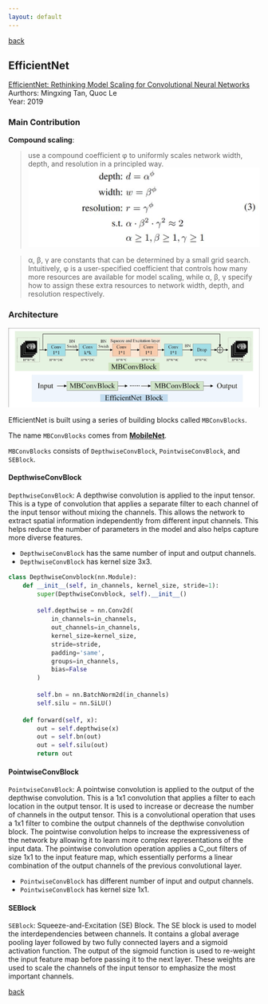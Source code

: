 ```yaml
---
layout: default
---
```


[back](../index.md)

## EfficientNet

[EfficientNet: Rethinking Model Scaling for Convolutional Neural Networks](http://proceedings.mlr.press/v97/tan19a.html)<br>
Aurthors: Mingxing Tan, Quoc Le <br>
Year: 2019 <br>

### Main Contribution

**Compound scaling**: 

> use a compound coefficient φ to uniformly scales network width, depth, and resolution in a principled way.<br>
![compoundscaling](../pics/compoundscaling.JPG)<br>

> α, β, γ are constants that can be determined by a small grid search. Intuitively, φ is a user-specified coefficient that controls how many more resources are available for model scaling, while α, β, γ specify how to assign these extra resources to network width, depth, and resolution respectively. 

### Architecture
![efficientnet](../pics/The-architecture-of-EfficientNet-Block.png)<br>

EfficientNet is built using a series of building blocks called `MBConvBlocks`.

The name `MBConvBlocks` comes from [**MobileNet**](./mobilenet.md).

`MBConvBlocks` consists of `DepthwiseConvBlock`, `PointwiseConvBlock`, and `SEBlock`.

#### DepthwiseConvBlock

`DepthwiseConvBlock`: A depthwise convolution is applied to the input tensor. This is a type of convolution that applies a separate filter to each channel of the input tensor without mixing the channels. This allows the network to extract spatial information independently from different input channels. This helps reduce the number of parameters in the model and also helps capture more diverse features.

*   `DepthwiseConvBlock` has the same number of input and output channels.
*   `DepthwiseConvBlock` has kernel size 3x3.

```python
class DepthwiseConvblock(nn.Module):
    def __init__(self, in_channels, kernel_size, stride=1):
        super(DepthwiseConvblock, self).__init__()

        self.depthwise = nn.Conv2d(
            in_channels=in_channels, 
            out_channels=in_channels, 
            kernel_size=kernel_size, 
            stride=stride, 
            padding='same', 
            groups=in_channels, 
            bias=False
        )

        self.bn = nn.BatchNorm2d(in_channels)
        self.silu = nn.SiLU()

    def forward(self, x):
        out = self.depthwise(x)
        out = self.bn(out)
        out = self.silu(out)
        return out
```

#### PointwiseConvBlock

`PointwiseConvBlock`: A pointwise convolution is applied to the output of the depthwise convolution. This is a 1x1 convolution that applies a filter to each location in the output tensor. It is used to increase or decrease the number of channels in the output tensor. This is a convolutional operation that uses a 1x1 filter to combine the output channels of the depthwise convolution block. The pointwise convolution helps to increase the expressiveness of the network by allowing it to learn more complex representations of the input data. The pointwise convolution operation applies a C_out filters of size 1x1 to the input feature map, which essentially performs a linear combination of the output channels of the previous convolutional layer.

*   `PointwiseConvBlock` has different number of input and output channels.
*   `PointwiseConvBlock` has kernel size 1x1.

#### SEBlock

`SEBlock`: Squeeze-and-Excitation (SE) Block. The SE block is used to model the interdependencies between channels. It contains a global average pooling layer followed by two fully connected layers and a sigmoid activation function. The output of the sigmoid function is used to re-weight the input feature map before passing it to the next layer. These weights are used to scale the channels of the input tensor to emphasize the most important channels.

[back](../index.md)


